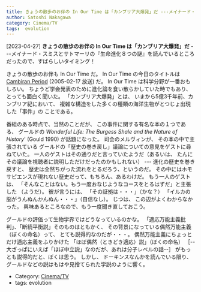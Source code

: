 ```yaml
---
title: きょうの散歩のお伴の In Our Time は「カンブリア大爆発」だ ---メイナード・スミスとサトマーリの『生命進化８つの謎』を読んでいるところだったので、すばらしいタイミング！
author: Satoshi Nakagawa
category: Cinema/TV
tags:  evolution
---
```


[2023-04-27] **きょうの散歩のお伴の In Our Time は「カンブリア大爆発」だ**  ---メイナード・スミスとサトマーリの『生命進化８つの謎』を読んでいるところだったので、すばらしいタイミング！

 きょうの散歩のお伴も In Our Time だ。
In Our Time の今日のタイトルは
[Cambiran Period](https://www.bbc.co.uk/programmes/p003k9bg) (2005-02-17 放送) だ。
In Our Time は科学分野が一番おもしろい。
ちょうど学会発表のために進化論を食い散らかしていた時でもあり、
とっても面白く聞いた。
「カンブリア大爆発」とは、
いまから5億3千年前、カンブリア紀において、
複雑な構造をした多くの種類の海洋生物がとつじょ出現した「事件」の
ことである。

 番組のある時点で、当然のことだが、
この事件に関する有名な本の１つである、
グールドの
_Wonderful Life: The Burgess Shale and the Nature of History_'
(Gould 1990)
が話題になった。
司会のメルヴィンが、
その本の中で主張されている
グールドの「歴史の巻き戻し」議論についての意見をゲストに尋ねていた。
一人のゲストはその通りだと言っていたようだ（あるいは、
たんにその議論を視聴者に説明しただけだったのかもしれない） ---
進化の歴史を巻き戻すと、
歴史は全然ちがった流れをとるだろう、というのだ。
その中にはホモサピエンスが現れない歴史だって、もちろん、あるわけだ。
もう一人のゲストは、
「そんなことはない。もう一度おなじようなコースをとるはずだ」と主張した
（ようだ）。
彼が言うには、
「その証拠は・・・」（かな？）
「イルカの脳がうんぬんかんぬん・・・」（自信なし）。
じつは、
この辺がよくわからなかった。
興味あるところなので、もう一度聞き直しておこう。

 グールドの評価って生物学界ではどうなっているのかな。
「適応万能主義批判」、「断続平衡説」そのものはともかく、
その背景になっている偶然万能主義（ぼくの命名）って、
とても説得的なのだが・・・。
偶然万能主義にちょっとだけ適応主義をふりかけた
「ほぼ偶然（ときどき適応）説」（ぼくの命名）
［--大ざっぱにいえば「ほぼ中立説」なのだが、あれは分子レベルの話--］
がもっとも説得的だと、ぼくは思う。
しかし、
ドーキンスなんかを読んでいる限り、
グールドなどの説はもはや見捨てられた学説のように響く。

- Category: [Cinema/TV](https://merapano.github.io/categories.html#Cinema/TV)
- tags:  evolution
